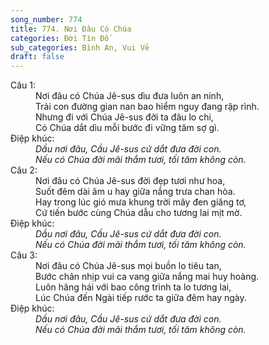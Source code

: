 ```yaml
---
song_number: 774
title: 774. Nơi Đâu Có Chúa
categories: Đời Tín Đồ
sub_categories: Bình An, Vui Vẻ
draft: false
---
```

<dl><dt>Câu 1:</dt><dd data-verse="1">Nơi đâu có Chúa Jê-sus dìu đưa luôn an ninh, <br/>Trải con đường gian nan bao hiểm nguy đang rập rình. <br/>Nhưng đi với Chúa Jê-sus đời ta đâu lo chi, <br/>Có Chúa dắt dìu mỗi bước đi vững tâm sợ gì. </dd><dt>Điệp khúc:</dt><dd data-chorus="1"><em>Dầu nơi đâu, Cầu Jê-sus cứ dắt đưa đời con. <br/>Nếu có Chúa đời mãi thắm tươi, tối tăm không còn. </em></dd><dt>Câu 2:</dt><dd data-verse="2">Nơi đâu có Chúa Jê-sus đời đẹp tươi như hoa, <br/>Suốt đêm dài âm u hay giữa nắng trưa chan hòa. <br/>Hay trong lúc gió mưa khung trời mây đen giăng tơ, <br/>Cứ tiến bước cùng Chúa dẫu cho tương lai mịt mờ. </dd><dt>Điệp khúc:</dt><dd data-chorus="1"><em>Dầu nơi đâu, Cầu Jê-sus cứ dắt đưa đời con. <br/>Nếu có Chúa đời mãi thắm tươi, tối tăm không còn. </em></dd><dt>Câu 3:</dt><dd data-verse="3">Nơi đâu có Chúa Jê-sus mọi buồn lo tiêu tan, <br/>Bước chân nhịp vui ca vang giữa nắng mai huy hoàng. <br/>Luôn hăng hái với bao công trình ta lo tương lai, <br/>Lúc Chúa đến Ngài tiếp rước ta giữa đêm hay ngày. </dd><dt>Điệp khúc:</dt><dd data-chorus="1"><em>Dầu nơi đâu, Cầu Jê-sus cứ dắt đưa đời con. <br/>Nếu có Chúa đời mãi thắm tươi, tối tăm không còn. </em></dd></dl>